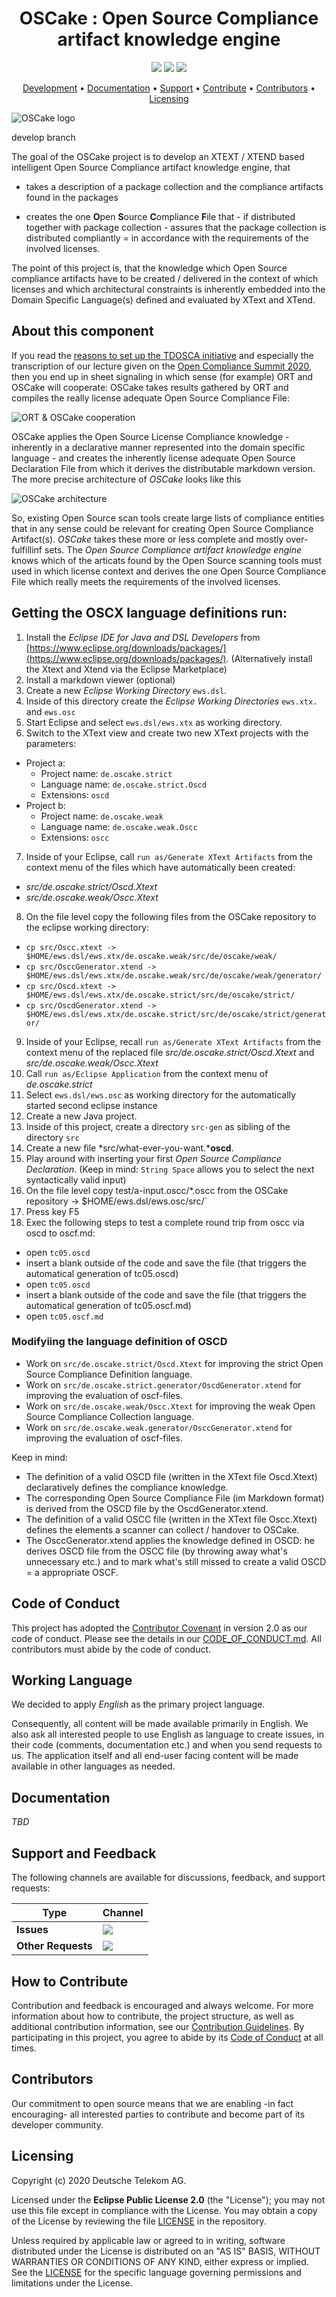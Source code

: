 <h1 align="center">
    OSCake : Open Source Compliance artifact knowledge engine
</h1>

<p align="center">
    <a href="https://github.com/open-source-compliance/OSCake/commits/" title="Last Commit"><img src="https://img.shields.io/github/last-commit/open-source-compliance/OSCake?style=flat"></a>
    <a href="https://github.com/open-source-compliance/OSCake/issues" title="Open Issues"><img src="https://img.shields.io/github/issues/open-source-compliance/OSCake?style=flat"></a>
    <a href="https://github.com/open-source-compliance/OSCake/blob/master/LICENSE" title="License"><img src="https://img.shields.io/badge/License-EPL%202.0-red.svg?style=flat"></a>
</p>

<p align="center">
  <a href="#development">Development</a> •
  <a href="#documentation">Documentation</a> •
  <a href="#support-and-feedback">Support</a> •
  <a href="#how-to-contribute">Contribute</a> •
  <a href="#contributors">Contributors</a> •
  <a href="#licensing">Licensing</a>
</p>

![OSCake logo](img/oscake-logo-100x121.png)

develop branch

The goal of the OSCake project is to develop an XTEXT / XTEND based intelligent Open Source Compliance artifact knowledge engine, that

* takes a description of a package collection and the compliance artifacts found in the packages

* creates the one **O**pen **S**ource **C**ompliance **F**ile that - if distributed together with package collection - assures that the package collection is distributed compliantly = in accordance with the requirements of the involved licenses.

The point of this project is, that the knowledge which Open Source compliance artifacts have to be created / delivered in the context of which licenses and which architectural constraints is inherently embedded into the Domain Specific Language(s) defined and evaluated by XText and XTend. 


## About this component

If you read the [reasons to set up the TDOSCA initiative](https://github.com/Open-Source-Compliance/tdosca) and especially the transcription of our lecture given on the [Open Compliance Summit 2020](https://github.com/Open-Source-Compliance/tdosca/blob/master/doc/20201201-lecture-at-open-compliance-summit/README.md), then you end up in sheet signaling in which sense (for example) ORT and OSCake will cooperate: OSCake takes results gathered by ORT and compiles the really license adequate Open Source Compliance File:

![ORT & OSCake cooperation](img/a-ort-oscake-cooperation.png)

OSCake applies the Open Source License Compliance knowledge - inherently in a declarative manner represented into the domain specific language - and creates the inherently license adequate Open Source Declaration File from which it derives the distributable markdown version. The more precise architecture of *OSCake* looks like this

![OSCake architecture](img/b-oscake-architecture.png)

So, existing Open Source scan tools create large lists of compliance entities that in any sense could be relevant for creating Open Source Compliance Artifact(s). *OSCake* takes these more or less complete and mostly over-fulfillinf sets. The *Open Source Compliance artifact knowledge engine* knows which of the articats found by the Open Source scanning tools must used in which license context and derives the one Open Source Compliance File which really meets the requirements of the involved licenses.

## Getting the OSCX language definitions run:

1. Install the *Eclipse IDE for Java and DSL Developers* from [https://www.eclipse.org/downloads/packages/](https://www.eclipse.org/downloads/packages/). (Alternatively install the Xtext and Xtend via the Eclipse Marketplace)
2. Install a markdown viewer (optional)
3. Create a new *Eclipse Working Directory* `ews.dsl`.
4. Inside of this directory create the *Eclipse Working Directories* `ews.xtx.` and `ews.osc`
5. Start Eclipse and select `ews.dsl/ews.xtx` as working directory.
6. Switch to the XText view and create two new XText projects with the parameters:
  - Project a:
    - Project name: `de.oscake.strict`
    - Language name: `de.oscake.strict.Oscd`
    - Extensions: `oscd`
  - Project b:
    - Project name: `de.oscake.weak`
    - Language name: `de.oscake.weak.Oscc`
    - Extensions: `oscc`
7. Inside of your Eclipse, call `run as/Generate XText Artifacts` from the context menu of the files which have automatically been created:
  - *src/de.oscake.strict/Oscd.Xtext*
  - *src/de.oscake.weak/Oscc.Xtext*
8. On the file level copy the following files from the OSCake repository to the eclipse working directory:
  - `cp src/Oscc.xtext -> $HOME/ews.dsl/ews.xtx/de.oscake.weak/src/de/oscake/weak/`
  - `cp src/OsccGenerator.xtend -> $HOME/ews.dsl/ews.xtx/de.oscake.weak/src/de/oscake/weak/generator/`
  - `cp src/Oscd.xtext -> $HOME/ews.dsl/ews.xtx/de.oscake.strict/src/de/oscake/strict/`
  - `cp src/OscdGenerator.xtend -> $HOME/ews.dsl/ews.xtx/de.oscake.strict/src/de/oscake/strict/generator/`
9. Inside of your Eclipse, recall `run as/Generate XText Artifacts` from the context menu of the replaced file *src/de.oscake.strict/Oscd.Xtext* and *src/de.oscake.weak/Oscc.Xtext*
10. Call `run as/Eclipse Application` from the context menu of *de.oscake.strict*
11. Select `ews.dsl/ews.osc` as working directory for the automatically started second eclipse instance
12. Create a new Java project.
13. Inside of this project, create a directory `src-gen` as sibling of the directory `src`
14. Create a new file *src/what-ever-you-want.***oscd**.
15. Play around with inserting your first *Open Source Compliance Declaration*. (Keep in mind: `String Space` allows you to select the next syntactically valid input)
16. On the file level copy test/a-input.oscc/\*.oscc from the OSCake repository -> $HOME/ews.dsl/ews.osc/src/`
17. Press key F5
18. Exec the following steps to test a complete round trip from oscc via oscd to oscf.md:
  - open `tc05.oscd`
  - insert a blank outside of the code and save the file (that triggers the automatical generation of tc05.oscd)
  - open `tc05.oscd`
  - insert a blank outside of the code and save the file (that triggers the automatical generation of tc05.oscf.md)
  - open `tc05.oscf.md` 

### Modifyiing the language definition of OSCD

* Work on `src/de.oscake.strict/Oscd.Xtext` for improving the strict Open Source Compliance Definition language.
* Work on `src/de.oscake.strict.generator/OscdGenerator.xtend` for improving the evaluation of oscf-files.
* Work on `src/de.oscake.weak/Oscc.Xtext` for improving the weak Open Source Compliance Collection language. 
* Work on `src/de.oscake.weak.generator/OsccGenerator.xtend` for improving the evaluation of oscf-files.

Keep in mind:

* The definition of a valid OSCD file (written in the XText file Oscd.Xtext) declaratively defines the compliance knowledge.
* The corresponding Open Source Compliance File (im Markdown format) is derived from the OSCD file by the OscdGenerator.xtend.
* The definition of a valid OSCC file (written in the XText file Oscc.Xtext) defines the elements a scanner can collect / handover to OSCake.
* The OsccGenerator.xtend applies the knowledge defined in OSCD: he derives OSCD file from the OSCC file (by throwing away what's unnecessary etc.) and to mark what's still missed to create a valid OSCD = a appropriate OSCF.

## Code of Conduct

This project has adopted the [Contributor Covenant](https://www.contributor-covenant.org/) in version 2.0 as our code of conduct. Please see the details in our [CODE_OF_CONDUCT.md](CODE_OF_CONDUCT.md). All contributors must abide by the code of conduct.

## Working Language

We decided to apply _English_ as the primary project language.  

Consequently, all content will be made available primarily in English. We also ask all interested people to use English as language to create issues, in their code (comments, documentation etc.) and when you send requests to us. The application itself and all end-user facing content will be made available in other languages as needed.

## Documentation

_TBD_

## Support and Feedback
The following channels are available for discussions, feedback, and support requests:

| Type                     | Channel                                                |
| ------------------------ | ------------------------------------------------------ |
| **Issues**   | <a href="https://github.com/open-source-compliance/OSCake/issues/new/choose" title="General Discussion"><img src="https://img.shields.io/github/issues/open-source-compliance/OSCake?style=flat-square"></a> </a>   |
| **Other Requests**    | <a href="mailto:opensource@telekom.de" title="Email Open Source Team"><img src="https://img.shields.io/badge/email-Open%20Source%20Team-green?logo=mail.ru&style=flat-square&logoColor=white"></a>   |

## How to Contribute

Contribution and feedback is encouraged and always welcome. For more information about how to contribute, the project structure, as well as additional contribution information, see our [Contribution Guidelines](./CONTRIBUTING.md). By participating in this project, you agree to abide by its [Code of Conduct](./CODE_OF_CONDUCT.md) at all times.

## Contributors

Our commitment to open source means that we are enabling -in fact encouraging- all interested parties to contribute and become part of its developer community.

## Licensing

Copyright (c) 2020 Deutsche Telekom AG.

Licensed under the **Eclipse Public License 2.0** (the "License"); you may not use this file except in compliance with the License. You may obtain a copy of the License by reviewing the file [LICENSE](./LICENSE) in the repository.

Unless required by applicable law or agreed to in writing, software distributed under the License is distributed on an "AS IS" BASIS, WITHOUT WARRANTIES OR CONDITIONS OF ANY KIND, either express or implied. See the [LICENSE](./LICENSE) for the specific language governing permissions and limitations under the License.
